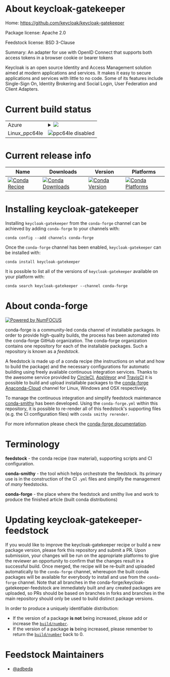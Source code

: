 About keycloak-gatekeeper
=========================

Home: https://github.com/keycloak/keycloak-gatekeeper

Package license: Apache 2.0

Feedstock license: BSD 3-Clause

Summary: An adapter for use with OpenID Connect that supports both access tokens in a browser cookie or bearer tokens

Keycloak is an open source Identity and Access Management solution aimed
at modern applications and services. It makes it easy to secure applications
and services with little to no code. Some of its features include Single-Sign On,
Identity Brokering and Social Login, User Federation and Client Adapters.


Current build status
====================


<table>
    
  <tr>
    <td>Azure</td>
    <td>
      <details>
        <summary>
          <a href="https://dev.azure.com/conda-forge/feedstock-builds/_build/latest?definitionId=7179&branchName=master">
            <img src="https://dev.azure.com/conda-forge/feedstock-builds/_apis/build/status/keycloak-gatekeeper-feedstock?branchName=master">
          </a>
        </summary>
        <table>
          <thead><tr><th>Variant</th><th>Status</th></tr></thead>
          <tbody><tr>
              <td>linux</td>
              <td>
                <a href="https://dev.azure.com/conda-forge/feedstock-builds/_build/latest?definitionId=7179&branchName=master">
                  <img src="https://dev.azure.com/conda-forge/feedstock-builds/_apis/build/status/keycloak-gatekeeper-feedstock?branchName=master&jobName=linux&configuration=linux_" alt="variant">
                </a>
              </td>
            </tr><tr>
              <td>osx</td>
              <td>
                <a href="https://dev.azure.com/conda-forge/feedstock-builds/_build/latest?definitionId=7179&branchName=master">
                  <img src="https://dev.azure.com/conda-forge/feedstock-builds/_apis/build/status/keycloak-gatekeeper-feedstock?branchName=master&jobName=osx&configuration=osx_" alt="variant">
                </a>
              </td>
            </tr><tr>
              <td>win</td>
              <td>
                <a href="https://dev.azure.com/conda-forge/feedstock-builds/_build/latest?definitionId=7179&branchName=master">
                  <img src="https://dev.azure.com/conda-forge/feedstock-builds/_apis/build/status/keycloak-gatekeeper-feedstock?branchName=master&jobName=win&configuration=win_" alt="variant">
                </a>
              </td>
            </tr>
          </tbody>
        </table>
      </details>
    </td>
  </tr>
  <tr>
    <td>Linux_ppc64le</td>
    <td>
      <img src="https://img.shields.io/badge/ppc64le-disabled-lightgrey.svg" alt="ppc64le disabled">
    </td>
  </tr>
</table>

Current release info
====================

| Name | Downloads | Version | Platforms |
| --- | --- | --- | --- |
| [![Conda Recipe](https://img.shields.io/badge/recipe-keycloak--gatekeeper-green.svg)](https://anaconda.org/conda-forge/keycloak-gatekeeper) | [![Conda Downloads](https://img.shields.io/conda/dn/conda-forge/keycloak-gatekeeper.svg)](https://anaconda.org/conda-forge/keycloak-gatekeeper) | [![Conda Version](https://img.shields.io/conda/vn/conda-forge/keycloak-gatekeeper.svg)](https://anaconda.org/conda-forge/keycloak-gatekeeper) | [![Conda Platforms](https://img.shields.io/conda/pn/conda-forge/keycloak-gatekeeper.svg)](https://anaconda.org/conda-forge/keycloak-gatekeeper) |

Installing keycloak-gatekeeper
==============================

Installing `keycloak-gatekeeper` from the `conda-forge` channel can be achieved by adding `conda-forge` to your channels with:

```
conda config --add channels conda-forge
```

Once the `conda-forge` channel has been enabled, `keycloak-gatekeeper` can be installed with:

```
conda install keycloak-gatekeeper
```

It is possible to list all of the versions of `keycloak-gatekeeper` available on your platform with:

```
conda search keycloak-gatekeeper --channel conda-forge
```


About conda-forge
=================

[![Powered by NumFOCUS](https://img.shields.io/badge/powered%20by-NumFOCUS-orange.svg?style=flat&colorA=E1523D&colorB=007D8A)](http://numfocus.org)

conda-forge is a community-led conda channel of installable packages.
In order to provide high-quality builds, the process has been automated into the
conda-forge GitHub organization. The conda-forge organization contains one repository
for each of the installable packages. Such a repository is known as a *feedstock*.

A feedstock is made up of a conda recipe (the instructions on what and how to build
the package) and the necessary configurations for automatic building using freely
available continuous integration services. Thanks to the awesome service provided by
[CircleCI](https://circleci.com/), [AppVeyor](https://www.appveyor.com/)
and [TravisCI](https://travis-ci.org/) it is possible to build and upload installable
packages to the [conda-forge](https://anaconda.org/conda-forge)
[Anaconda-Cloud](https://anaconda.org/) channel for Linux, Windows and OSX respectively.

To manage the continuous integration and simplify feedstock maintenance
[conda-smithy](https://github.com/conda-forge/conda-smithy) has been developed.
Using the ``conda-forge.yml`` within this repository, it is possible to re-render all of
this feedstock's supporting files (e.g. the CI configuration files) with ``conda smithy rerender``.

For more information please check the [conda-forge documentation](https://conda-forge.org/docs/).

Terminology
===========

**feedstock** - the conda recipe (raw material), supporting scripts and CI configuration.

**conda-smithy** - the tool which helps orchestrate the feedstock.
                   Its primary use is in the construction of the CI ``.yml`` files
                   and simplify the management of *many* feedstocks.

**conda-forge** - the place where the feedstock and smithy live and work to
                  produce the finished article (built conda distributions)


Updating keycloak-gatekeeper-feedstock
======================================

If you would like to improve the keycloak-gatekeeper recipe or build a new
package version, please fork this repository and submit a PR. Upon submission,
your changes will be run on the appropriate platforms to give the reviewer an
opportunity to confirm that the changes result in a successful build. Once
merged, the recipe will be re-built and uploaded automatically to the
`conda-forge` channel, whereupon the built conda packages will be available for
everybody to install and use from the `conda-forge` channel.
Note that all branches in the conda-forge/keycloak-gatekeeper-feedstock are
immediately built and any created packages are uploaded, so PRs should be based
on branches in forks and branches in the main repository should only be used to
build distinct package versions.

In order to produce a uniquely identifiable distribution:
 * If the version of a package **is not** being increased, please add or increase
   the [``build/number``](https://conda.io/docs/user-guide/tasks/build-packages/define-metadata.html#build-number-and-string).
 * If the version of a package **is** being increased, please remember to return
   the [``build/number``](https://conda.io/docs/user-guide/tasks/build-packages/define-metadata.html#build-number-and-string)
   back to 0.

Feedstock Maintainers
=====================

* [@adbeda](https://github.com/adbeda/)

